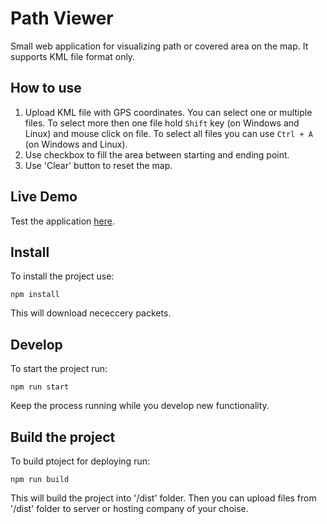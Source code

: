 # Path Viewer

Small web application for visualizing path or covered area on the map. It supports KML file format only.

## How to use

1. Upload KML file with GPS coordinates. You can select one or multiple files. To select more then one file hold `Shift` key (on Windows and Linux) and mouse click on file. To select all files you can use `Ctrl + A` (on Windows and Linux).
2. Use checkbox to fill the area between starting and ending point.
3. Use 'Clear' button to reset the map.

## Live Demo

Test the application [here](https://kml-path-viewer-morsky.netlify.app/).

## Install

To install the project use:

`npm install`

This will download nececcery packets.

## Develop

To start the project run:

`npm run start`

Keep the process running while you develop new functionality.

## Build the project

To build ptoject for deploying run:

`npm run build`

This will build the project into '/dist' folder. Then you can upload files from '/dist' folder to server or hosting company of your choise.
